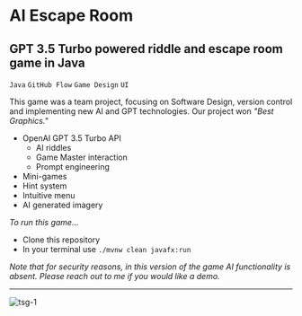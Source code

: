 # AI Escape Room
## GPT 3.5 Turbo powered riddle and escape room game in Java
`Java` `GitHub Flow` `Game Design` `UI`

This game was a team project, focusing on Software Design, version control and implementing new AI and GPT technologies. Our project won *"Best Graphics."*
- OpenAI GPT 3.5 Turbo API
  - AI riddles
  - Game Master interaction
  - Prompt engineering
- Mini-games
- Hint system
- Intuitive menu
- AI generated imagery

*To run this game...*
- Clone this repository
- In your terminal use `./mvnw clean javafx:run`

*Note that for security reasons, in this version of the game AI functionality is absent. Please reach out to me if you would like a demo.*

---

![tsg-1](https://github.com/aaronworsnop/AI-Escape-Room/assets/15990400/da0f7b69-9e13-4e4d-a8c8-4141167d7cbd)
